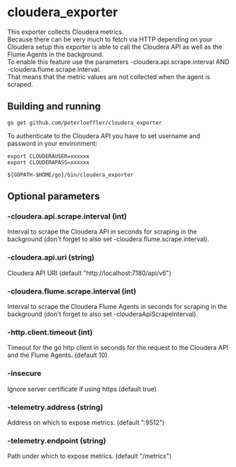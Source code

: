 # cloudera_exporter

This exporter collects Cloudera metrics.  
Because there can be very much to fetch via HTTP depending on your Cloudera setup this exporter is able to call the Cloudera API as well as the Flume Agents in the background.  
To enable this feature use the parameters -cloudera.api.scrape.interval AND -cloudera.flume.scrape.interval.  
That means that the metric values are not collected when the agent is scraped.  

## Building and running

    go get github.com/peterloeffler/cloudera_exporter

To authenticate to the Cloudera API you have to set username and password in your environment:

    export CLOUDERAUSER=xxxxxx
    export CLOUDERAPASS=xxxxxx

    ${GOPATH-$HOME/go}/bin/cloudera_exporter

## Optional parameters

### -cloudera.api.scrape.interval (int)
Interval to scrape the Cloudera API in seconds for scraping in the background (don't forget to also set -cloudera.flume.scrape.interval).
### -cloudera.api.uri (string)
Cloudera API URI (default "http://localhost:7180/api/v6")
### -cloudera.flume.scrape.interval (int)
Interval to scrape the Cloudera Flume Agents in seconds for scraping in the background (don't forget to also set -clouderaApiScrapeInterval).
### -http.client.timeout (int)
Timeout for the go http client in seconds for the request to the Cloudera API and the Flume Agents. (default 10)
### -insecure
Ignore server certificate if using https (default true)
### -telemetry.address (string)
Address on which to expose metrics. (default ":9512")
### -telemetry.endpoint (string)
Path under which to expose metrics. (default "/metrics")
